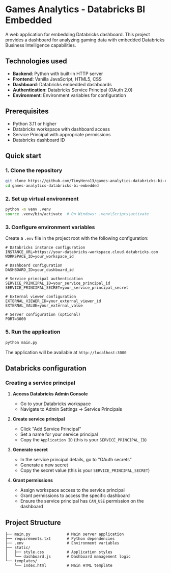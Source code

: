 # Games Analytics - Databricks BI Embedded

A web application for embedding Databricks dashboard. This project provides a dashboard for analyzing gaming data with embedded Databricks Business Intelligence capabilities.

## Technologies used

- **Backend**: Python with built-in HTTP server
- **Frontend**: Vanilla JavaScript, HTML5, CSS
- **Dashboard**: Databricks embedded dashboards
- **Authentication**: Databricks Service Principal (OAuth 2.0)
- **Environment**: Environment variables for configuration

## Prerequisites

- Python 3.11 or higher
- Databricks workspace with dashboard access
- Service Principal with appropriate permissions
- Databricks dashboard ID

## Quick start

### 1. Clone the repository

```bash
git clone https://github.com/TinyHero13/games-analytics-databricks-bi-embedded.git
cd games-analytics-databricks-bi-embedded
```

### 2. Set up virtual environment

```bash
python -m venv .venv
source .venv/bin/activate  # On Windows: .venv\Scripts\activate
```

### 3. Configure environment variables

Create a `.env` file in the project root with the following configuration:

```env
# Databricks instance configuration
INSTANCE_URL=https://your-databricks-workspace.cloud.databricks.com
WORKSPACE_ID=your_workspace_id

# Dashboard configuration
DASHBOARD_ID=your_dashboard_id

# Service principal authentication
SERVICE_PRINCIPAL_ID=your_service_principal_id
SERVICE_PRINCIPAL_SECRET=your_service_principal_secret

# External viewer configuration
EXTERNAL_VIEWER_ID=your_external_viewer_id
EXTERNAL_VALUE=your_external_value

# Server configuration (optional)
PORT=3000
```

### 5. Run the application

```bash
python main.py
```

The application will be available at `http://localhost:3000`


## Databricks configuration

### Creating a service principal

1. **Access Databricks Admin Console**
   - Go to your Databricks workspace
   - Navigate to Admin Settings → Service Principals

2. **Create service principal**
   - Click "Add Service Principal"
   - Set a name for your service principal
   - Copy the `Application ID` (this is your `SERVICE_PRINCIPAL_ID`)

3. **Generate secret**
   - In the service principal details, go to "OAuth secrets"
   - Generate a new secret
   - Copy the secret value (this is your `SERVICE_PRINCIPAL_SECRET`)

4. **Grant permissions**
   - Assign workspace access to the service principal
   - Grant permissions to access the specific dashboard
   - Ensure the service principal has `CAN_USE` permission on the dashboard

## Project Structure

```
├── main.py                # Main server application
├── requirements.txt       # Python dependencies
├── .env                   # Environment variables 
├── static/
│   ├── style.css          # Application styles
│   └── dashboard.js       # Dashboard management logic
└── templates/
    └── index.html         # Main HTML template
```